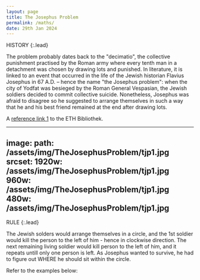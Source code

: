 ```yaml
---
layout: page
title: The Josephus Problem
permalink: /maths/
date: 29th Jan 2024
---
```


HISTORY
{:.lead}

The problem probably dates back to the "decimatio", the collective punishment practised by the Roman army where every tenth man in a detachment was chosen by drawing lots and punished. In literature, it is linked to an event that occurred in the life of the Jewish historian Flavius Josephus in 67 A.D. – hence the name "the Josephus problem": when the city of Yodfat was besieged by the Roman General Vespasian, the Jewish soldiers decided to commit collective suicide. Nonetheless, Josephus was afraid to disagree so he suggested to arrange themselves in such a way that he and his best friend remained at the end after drawing lots.

A [reference link 1](https://library.ethz.ch/en/locations-and-media/platforms/virtual-exhibitions/Its-all-math-and-games/the-josephus-problem.html) to the ETH Bibliothek.<br>

---
image:
  path:    /assets/img/TheJosephusProblem/tjp1.jpg
  srcset:
    1920w: /assets/img/TheJosephusProblem/tjp1.jpg
    960w:  /assets/img/TheJosephusProblem/tjp1.jpg
    480w:  /assets/img/TheJosephusProblem/tjp1.jpg  
---

RULE
{:.lead}

The Jewish solders would arrange themselves in a circle, and the 1st soldier would kill the person to the left of him - hence in clockwise direction. The next remaining living soldier would kill person to the left of him, and it repeats untill only one person is left. As Josephus wanted to survive, he had to figure out WHERE  he should sit within the circle.

Refer to the examples below: